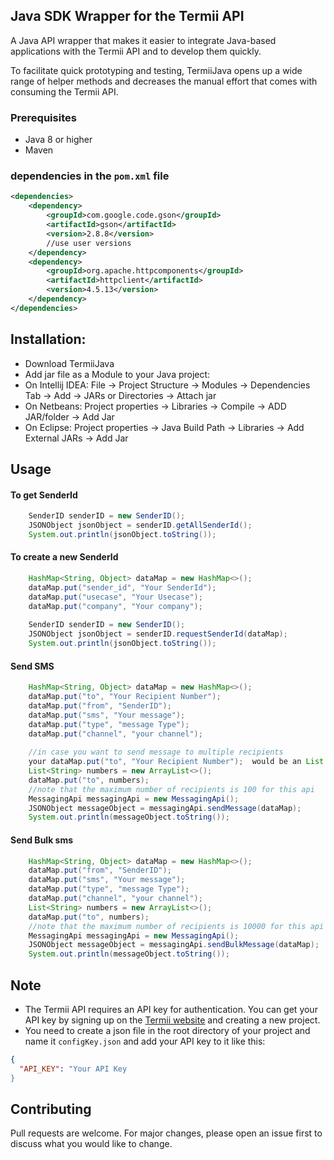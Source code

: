 ##  Java SDK Wrapper for the Termii API 
A Java API wrapper that makes it easier to integrate Java-based applications with the Termii API and to develop them quickly.

To facilitate quick prototyping and testing, TermiiJava opens up a wide range of helper methods and decreases the manual effort that comes with consuming the Termii API. 

### Prerequisites

- Java 8 or higher
- Maven

### dependencies in the `pom.xml` file
```xml
<dependencies>
    <dependency>
        <groupId>com.google.code.gson</groupId>
        <artifactId>gson</artifactId>
        <version>2.8.8</version>
        //use user versions
    </dependency>
    <dependency>
        <groupId>org.apache.httpcomponents</groupId>
        <artifactId>httpclient</artifactId>
        <version>4.5.13</version>
    </dependency>
</dependencies>
```
## Installation:
- Download TermiiJava 
- Add jar file as a Module to your Java project:
- On Intellij IDEA: File -> Project Structure -> Modules -> Dependencies Tab -> Add -> JARs or Directories -> Attach jar
- On Netbeans: Project properties -> Libraries -> Compile -> ADD JAR/folder -> Add Jar
- On Eclipse: Project properties -> Java Build Path -> Libraries -> Add External JARs -> Add Jar

## Usage
#### To get SenderId
```java
    SenderID senderID = new SenderID(); 
    JSONObject jsonObject = senderID.getAllSenderId();
    System.out.println(jsonObject.toString());
```
#### To create a new SenderId
```java
    HashMap<String, Object> dataMap = new HashMap<>();
    dataMap.put("sender_id", "Your SenderId");
    dataMap.put("usecase", "Your Usecase");
    dataMap.put("company", "Your company");
            
    SenderID senderID = new SenderID(); 
    JSONObject jsonObject = senderID.requestSenderId(dataMap);
    System.out.println(jsonObject.toString());
```
#### Send SMS
```java
    HashMap<String, Object> dataMap = new HashMap<>();
    dataMap.put("to", "Your Recipient Number");
    dataMap.put("from", "SenderID");
    dataMap.put("sms", "Your message");
    dataMap.put("type", "message Type");
    dataMap.put("channel", "your channel");
    
    //in case you want to send message to multiple recipients
    your dataMap.put("to", "Your Recipient Number");  would be an List of numbers like this
    List<String> numbers = new ArrayList<>();
    dataMap.put("to", numbers);
    //note that the maximum number of recipients is 100 for this api
    MessagingApi messagingApi = new MessagingApi();
    JSONObject messageObject = messagingApi.sendMessage(dataMap);
    System.out.println(messageObject.toString());
```
#### Send Bulk sms
```java
    HashMap<String, Object> dataMap = new HashMap<>();
    dataMap.put("from", "SenderID");
    dataMap.put("sms", "Your message");
    dataMap.put("type", "message Type");
    dataMap.put("channel", "your channel");
    List<String> numbers = new ArrayList<>();
    dataMap.put("to", numbers);
    //note that the maximum number of recipients is 10000 for this api
    MessagingApi messagingApi = new MessagingApi();
    JSONObject messageObject = messagingApi.sendBulkMessage(dataMap);
    System.out.println(messageObject.toString());
```
## Note
- The Termii API requires an API key for authentication. You can get your API key by signing up on the [Termii website](https://account.termii.com/signup) and creating a new project.
- You need to create a json file in the root directory of your project and name it `configKey.json` and add your API key to it like this:
```json
{
  "API_KEY": "Your API Key
}
```

## Contributing
Pull requests are welcome. For major changes, please open an issue first to discuss what you would like to change.





